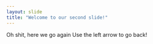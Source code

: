 ```yaml
---
layout: slide
title: "Welcome to our second slide!"
---
```

Oh shit, here we go again
Use the left arrow to go back!
